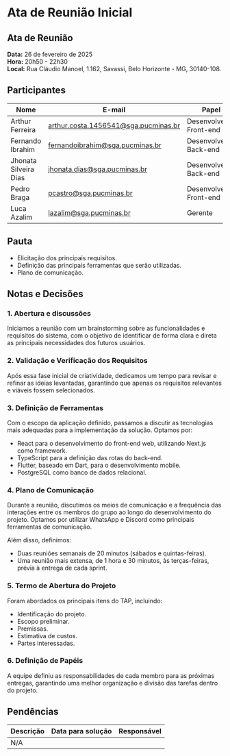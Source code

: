 # Ata de Reunião Inicial

## Ata de Reunião

**Data:** 26 de fevereiro de 2025  
**Hora:** 20h50 - 22h30  
**Local:** Rua Cláudio Manoel, 1.162, Savassi, Belo Horizonte - MG, 30140-108.

## Participantes

| Nome                  | E-mail                               | Papel                   |
| --------------------- | ------------------------------------ | ----------------------- |
| Arthur Ferreira       | arthur.costa.1456541@sga.pucminas.br | Desenvolvedor Front-end |
| Fernando Ibrahim      | fernandoibrahim@sga.pucminas.br      | Desenvolvedor Back-end  |
| Jhonata Silveira Dias | jhonata.dias@sga.pucminas.br         | Desenvolvedor Back-end  |
| Pedro Braga           | pcastro@sga.pucminas.br              | Desenvolvedor Front-end |
| Luca Azalim           | lazalim@sga.pucminas.br              | Gerente                 |

## Pauta

- Elicitação dos principais requisitos.
- Definição das principais ferramentas que serão utilizadas.
- Plano de comunicação.

## Notas e Decisões

### 1. Abertura e discussões

Iniciamos a reunião com um brainstorming sobre as funcionalidades e requisitos do sistema, com o objetivo de identificar de forma clara e direta as principais necessidades dos futuros usuários.

### 2. Validação e Verificação dos Requisitos

Após essa fase inicial de criatividade, dedicamos um tempo para revisar e refinar as ideias levantadas, garantindo que apenas os requisitos relevantes e viáveis fossem selecionados.

### 3. Definição de Ferramentas

Com o escopo da aplicação definido, passamos a discutir as tecnologias mais adequadas para a implementação da solução. Optamos por:

- React para o desenvolvimento do front-end web, utilizando Next.js como framework.
- TypeScript para a definição das rotas do back-end.
- Flutter, baseado em Dart, para o desenvolvimento mobile.
- PostgreSQL como banco de dados relacional.

### 4. Plano de Comunicação

Durante a reunião, discutimos os meios de comunicação e a frequência das interações entre os membros do grupo ao longo do desenvolvimento do projeto. Optamos por utilizar WhatsApp e Discord como principais ferramentas de comunicação.

Além disso, definimos:

- Duas reuniões semanais de 20 minutos (sábados e quintas-feiras).
- Uma reunião mais extensa, de 1 hora e 30 minutos, às terças-feiras, prévia à entrega de cada sprint.

### 5. Termo de Abertura do Projeto

Foram abordados os principais itens do TAP, incluindo:

- Identificação do projeto.
- Escopo preliminar.
- Premissas.
- Estimativa de custos.
- Partes interessadas.

### 6. Definição de Papéis

A equipe definiu as responsabilidades de cada membro para as próximas entregas, garantindo uma melhor organização e divisão das tarefas dentro do projeto.

## Pendências

| Descrição | Data para solução | Responsável |
| --------- | ----------------- | ----------- |
| N/A       |                   |             |

